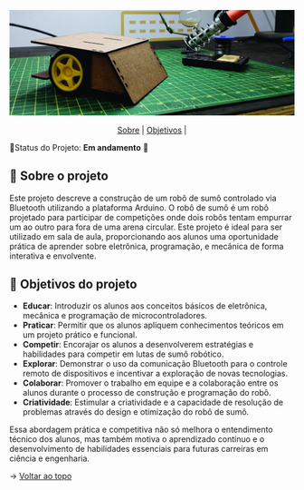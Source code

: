 <span id="topo">
<div align="center">
    
![banner](https://github.com/linguanotto/RoboSumoArduinoUno/blob/Master/imagens/Capa.jpg)

</div>
    
<p align="center">
    <a href="#sobre">Sobre</a>  |  
    <a href="#Objetivos">Objetivos</a>  | 

</p>    

📌Status do Projeto: **Em andamento** 🚧
    
<span id="sobre">
    
## 📑 Sobre o projeto

Este projeto descreve a construção de um robô de sumô controlado via Bluetooth utilizando a plataforma Arduino. O robô de sumô é um robô projetado para participar de competições onde dois robôs tentam empurrar um ao outro para fora de uma arena circular. Este projeto é ideal para ser utilizado em sala de aula, proporcionando aos alunos uma oportunidade prática de aprender sobre eletrônica, programação, e mecânica de forma interativa e envolvente. 

<span id="Objetivos">
  
## 📑 Objetivos do projeto

- **Educar**: Introduzir os alunos aos conceitos básicos de eletrônica, mecânica e programação de microcontroladores.
- **Praticar**: Permitir que os alunos apliquem conhecimentos teóricos em um projeto prático e funcional.
- **Competir**: Encorajar os alunos a desenvolverem estratégias e habilidades para competir em lutas de sumô robótico.
- **Explorar**: Demonstrar o uso da comunicação Bluetooth para o controle remoto de dispositivos e incentivar a exploração de novas tecnologias.
- **Colaborar**: Promover o trabalho em equipe e a colaboração entre os alunos durante o processo de construção e programação do robô.
- **Criatividade**: Estimular a criatividade e a capacidade de resolução de problemas através do design e otimização do robô de sumô.

Essa abordagem prática e competitiva não só melhora o entendimento técnico dos alunos, mas também motiva o aprendizado contínuo e o desenvolvimento de habilidades essenciais para futuras carreiras em ciência e engenharia.

    
→ [Voltar ao topo](#topo)

